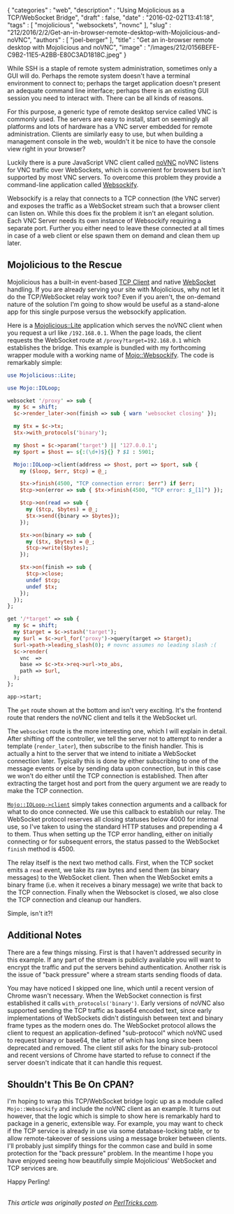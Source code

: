 {
   "categories" : "web",
   "description" : "Using Mojolicious as a TCP/WebSocket Bridge",
   "draft" : false,
   "date" : "2016-02-02T13:41:18",
   "tags" : [
      "mojolicious",
      "websockets",
      "novnc"
   ],
   "slug" : "212/2016/2/2/Get-an-in-browser-remote-desktop-with-Mojolicious-and-noVNC",
   "authors" : [
      "joel-berger"
   ],
   "title" : "Get an in-browser remote desktop with Mojolicious and noVNC",
   "image" : "/images/212/0156BEFE-C9B2-11E5-A2BB-E80C3AD1818C.jpeg"
}


While SSH is a staple of remote system administration, sometimes only a GUI will do. Perhaps the remote system doesn't have a terminal environment to connect to; perhaps the target application doesn't present an adequate command line interface; perhaps there is an existing GUI session you need to interact with. There can be all kinds of reasons.

For this purpose, a generic type of remote desktop service called VNC is commonly used. The servers are easy to install, start on seemingly all platforms and lots of hardware has a VNC server embedded for remote administration. Clients are similarly easy to use, but when building a management console in the web, wouldn't it be nice to have the console view right in your browser?

Luckily there is a pure JavaScript VNC client called [noVNC](https://github.com/kanaka/noVNC) noVNC listens for VNC traffic over WebSockets, which is convenient for browsers but isn't supported by most VNC servers. To overcome this problem they provide a command-line application called [Websockify](https://github.com/kanaka/websockify).

Websockify is a relay that connects to a TCP connection (the VNC server) and exposes the traffic as a WebSocket stream such that a browser client can listen on. While this does fix the problem it isn't an elegant solution. Each VNC Server needs its own instance of Websockify requiring a separate port. Further you either need to leave these connected at all times in case of a web client or else spawn them on demand and clean them up later.

Mojolicious to the Rescue
-------------------------

Mojolicious has a built-in event-based [TCP Client](http://mojoliciou.us/perldoc/Mojo/IOLoop/Client) and native [WebSocket](http://mojolicious.org/perldoc/Mojolicious/Guides/Tutorial#WebSockets) handling. If you are already serving your site with Mojolicious, why not let it do the TCP/WebSocket relay work too? Even if you aren't, the on-demand nature of the solution I'm going to show would be useful as a stand-alone app for this single purpose versus the websockify application.

Here is a [Mojolicious::Lite](http://mojolicio.us/perldoc/Mojolicious/Guides/Tutorial) application which serves the noVNC client when you request a url like `/192.168.0.1`. When the page loads, the client requests the WebSocket route at `/proxy?target=192.168.0.1` which establishes the bridge. This example is bundled with my forthcoming wrapper module with a working name of [Mojo::Websockify](https://github.com/jberger/Mojo-Websockify/blob/master/ex/client.pl). The code is remarkably simple:

```perl
use Mojolicious::Lite;

use Mojo::IOLoop;

websocket '/proxy' => sub {
  my $c = shift;
  $c->render_later->on(finish => sub { warn 'websocket closing' });

  my $tx = $c->tx;
  $tx->with_protocols('binary');

  my $host = $c->param('target') || '127.0.0.1';
  my $port = $host =~ s{:(\d+)$}{} ? $1 : 5901;

  Mojo::IOLoop->client(address => $host, port => $port, sub {
    my ($loop, $err, $tcp) = @_;

    $tx->finish(4500, "TCP connection error: $err") if $err;
    $tcp->on(error => sub { $tx->finish(4500, "TCP error: $_[1]") });

    $tcp->on(read => sub {
      my ($tcp, $bytes) = @_;
      $tx->send({binary => $bytes});
    });

    $tx->on(binary => sub {
      my ($tx, $bytes) = @_;
      $tcp->write($bytes);
    });

    $tx->on(finish => sub {
      $tcp->close;
      undef $tcp;
      undef $tx;
    });
  });
};

get '/*target' => sub {
  my $c = shift;
  my $target = $c->stash('target');
  my $url = $c->url_for('proxy')->query(target => $target);
  $url->path->leading_slash(0); # novnc assumes no leading slash :(
  $c->render(
    vnc  =>
    base => $c->tx->req->url->to_abs,
    path => $url,
  );
};

app->start;
```

The `get` route shown at the bottom and isn't very exciting. It's the frontend route that renders the noVNC client and tells it the WebSocket url.

The `websocket` route is the more interesting one, which I will explain in detail. After shifting off the controller, we tell the server not to attempt to render a template (`render_later`), then subscribe to the finish handler. This is actually a hint to the server that we intend to initiate a WebSocket connection later. Typically this is done by either subscribing to one of the message events or else by sending data upon connection, but in this case we won't do either until the TCP connection is established. Then after extracting the target host and port from the query argument we are ready to make the TCP connection.

[`Mojo::IOLoop->client`](http://mojolicious.org/perldoc/Mojo/IOLoop#client) simply takes connection arguments and a callback for what to do once connected. We use this callback to establish our relay. The WebSocket protocol reserves all closing statuses below 4000 for internal use, so I've taken to using the standard HTTP statuses and prepending a 4 to them. Thus when setting up the TCP error handling, either on initially connecting or for subsequent errors, the status passed to the WebSocket `finish` method is 4500.

The relay itself is the next two method calls. First, when the TCP socket emits a `read` event, we take its raw bytes and send them (as binary messages) to the WebSocket client. Then when the WebSocket emits a binary frame (i.e. when it receives a binary message) we write that back to the TCP connection. Finally when the Websocket is closed, we also close the TCP connection and cleanup our handlers.

Simple, isn't it?!

Additional Notes
----------------

There are a few things missing. First is that I haven't addressed security in this example. If any part of the stream is publicly available you will want to encrypt the traffic and put the servers behind authentication. Another risk is the issue of "back pressure" where a stream starts sending floods of data.

You may have noticed I skipped one line, which until a recent version of Chrome wasn't necessary. When the WebSocket connection is first established it calls `with_protocols('binary')`. Early versions of noVNC also supported sending the TCP traffic as base64 encoded text, since early implementations of WebSockets didn't distinguish between text and binary frame types as the modern ones do. The WebSocket protocol allows the client to request an application-defined "sub-protocol" which noVNC used to request binary or base64, the latter of which has long since been deprecated and removed. The client still asks for the binary sub-protocol and recent versions of Chrome have started to refuse to connect if the server doesn't indicate that it can handle this request.

Shouldn't This Be On CPAN?
--------------------------

I'm hoping to wrap this TCP/WebSocket bridge logic up as a module called `Mojo::Websockify` and include the noVNC client as an example. It turns out however, that the logic which is simple to show here is remarkably hard to package in a generic, extensible way. For example, you may want to check if the TCP service is already in use via some database-locking table, or to allow remote-takeover of sessions using a message broker between clients. I'll probably just simplify things for the common case and build in some protection for the "back pressure" problem. In the meantime I hope you have enjoyed seeing how beautifully simple Mojolicious' WebSocket and TCP services are.

Happy Perling!

\
*This article was originally posted on [PerlTricks.com](http://perltricks.com).*
